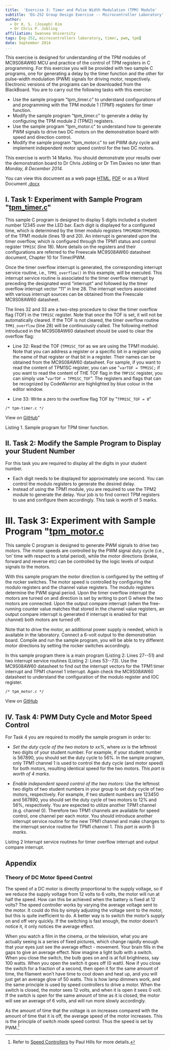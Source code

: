 ```yaml
---
title:  'Exercise 3: Timer and Pulse Width Modulation (TPM) Module'
subtitle: 'EG-252 Group Design Exercise -- Microcontroller Laboratory'
author:
  - Dr K. S. (Joseph) Kim
  - Dr Chris P. Jobling
affiliation: Swansea University
tags: [eg-252, microcontrollers laboratory, timer, pwm, tpm]
date: September 2014
...
```


This exercise is designed for understanding of the TPM modules of MC9S08AW60 MCU
and practice of the control of TPM registers in C programming. For this exercise
you will be provided with two sample C programs, one for generating a delay by
the timer function and the other for pulse-width modulation (PWM) signals for
driving motor, respectively. Electronic versions of the programs can be
downloaded from the BlackBoard. You are to carry out the following tasks with
this exercise:

- Use the sample program "tpm_timer.c" to understand configurations of and
programming with the TPM module 1 (TPM1) registers for timer function. 
- Modify the sample program "tpm_timer.c" to generate a delay by configuring the
TPM module 2 (TPM2) registers. 
- Use the sample program "tpm_motor.c" to understand how to generate PWM signals 
to drive two DC motors on the demonstration board with speed and direction control. 
- Modify the sample program "tpm_motor.c" to set PWM duty cycle and implement independent motor
speed control for the two DC motors.

This exercise is worth 14 Marks. You should demonstrate your results over the
demonstration board to Dr Chris Jobling or Dr Tim Davies no later than
_Monday, 8 December 2014_.

You can view this document as a web page [HTML](exercise3.html), [PDF](exercise3.pdf) or as a Word Document [.docx](exercise3.docx)

## I. Task 1: Experiment with Sample Program "[tpm_timer.c](https://github.com/cpjobling/EG-252-Resources/tree/master/Microcontroller-Interfacing/Exercises/Exercise4/tpm_timer.c)"

This sample C program is designed to display 5 digits included a student
number 12345 over the LED bar. Each digit is displayed for a configured time,
which is determined by the timer modulo registers `TPM1MODH`:`TPM1MODL` of the
TPM1 module (lines 19 and 20). An interrupt is generated upon the timer
overflow, which is configured through the TPM1 status and control register
`TPM1SC` (line 18). More details on the registers and their configurations are
referred to the Freescale MC9S08AW60 datasheet document, Chapter 10 for
Timer/PWM.

Once the timer overflow interrupt is generated, the corresponding interrupt
service routine, i.e., `TPM1_overflow()` in this example, will be executed.
This interrupt service routine is associated to the timer overflow interrupt
by preceding the designated word “interrupt” and followed by the timer
overflow interrupt vector “11” in line 28. The interrupt vectors associated
with various interrupt sources can be obtained from the Freescale MC9S08AW60
datasheet. 

The lines 32 and 33 are a two-step procedure to clear the timer
overflow flag (TOF) in the `TPM1SC` register. Note that once the TOF is set, it
will not be automatically cleared. If the TOF is not cleared, the timer
overflow routine `TPM1_overflow` (line 28) will be continuously called. The
following method introduced in the MC9S08AW60 datasheet should be used to
clear the overflow flag: 

- Line 32: Read the TOF (`TPM1SC_TOF` as we are using the
TPM1 module). Note that you can address a register or a specific bit in a
register using the name of that register or that bit in a register. Their
names can be obtained from the MC9S08AW60 datasheet. For sample, if you want
to read the content of TPM1SC register, you can use "`varTOF = TPM1SC;` if you
want to read the content of THE TOF flag in the `TMP1SC` register, you can simply
use "`varTOF = TPM1SC_TOF`". The registers and flags that can be recognized by
CodeWarrior are highlighted by blue colour in the editor window. 

- Line 33: Write a zero to the overflow flag TOF by "`TPM1SC_TOF = 0`"

~~~~{include="tpm_timer.c" #tpm_timer_c .c .numberLines}
/* tpm-timer.c */
~~~~~~~~~~
View on [GitHub](https://github.com/cpjobling/EG-252-Resources/blob/master/Microcontroller-Interfacing/Exercises/Exercise4/tpm_timer.c)" 

Listing 1. Sample program for TPM timer function.


## II. Task 2: Modify the Sample Program to Display your Student Number 

For this task you are required to display all the digits in
your student number. 

- Each digit needs to be displayed for approximately one
second. You can control the modulo registers to generate the desired delay. 
- Instead of using the TPM1 module, you are required to use the TPM2 module to
generate the delay. Your job is to find correct TPM registers to use and
configure them accordingly. This task is worth of 5 marks. 

# III. Task 3: Experiment with Sample Program "[tpm_motor.c](https://github.com/cpjobling/EG-252-Resources/tree/master/Microcontroller-Interfacing/Exercises/Exercise4/tpm_motor.c) 

This sample C program is designed to generate PWM signals to drive two motors.
The motor speeds are controlled by the PWM signal duty cycle (i.e., ‘on’ time
with respect to a total period), while the motor directions (brake, forward
and reverse etc) can be controlled by the logic levels of output signals to
the motors.

With
this sample program the motor direction is configured by the setting of the
rocker switches. The motor speed is controlled by configuring the modulo
registers and the channel value registers. The modulo registers determine the
PWM signal period. Upon the timer overflow interrupt the motors are turned on
and direction is set by writing to port G where the two motors are connected.
Upon the output compare interrupt (when the free-running counter value matches
that stored in the channel value registers, an output compare interrupt is
generated if interrupt is enabled for that channel) both motors are turned
off. 

Note that to drive the motor, an additional power supply is needed, which
is available in the laboratory. Connect a 6-volt output to the demonstration
board. Compile and run the sample program, you will be able to try different
motor directions by setting the rocker switches accordingly. 

In this sample program there is a main program (Listing 2: Lines 27--51) and
two interrupt service routines (Listing 2: Lines 53--73). Use the MC9S08AW60
datasheet to find out the interrupt vectors for the TPM1 timer interrupt and
TPM1 channel 1 interrupt. Again check the MC9S08AW60 datasheet to understand
the configuration of the modulo register and IOC register.

~~~~{include="tpm_motor.c" #tpm_motor_c .c .numberLines}
/* tpm_motor.c */
~~~~~~~~~~

View on [GitHub](https://github.com/cpjobling/EG-252-Resources/blob/master/Microcontroller-Interfacing/Exercises/Exercise4/tpm_motor.c) 

## IV. Task 4: PWM Duty Cycle and Motor Speed Control

For Task 4 you are required to modify the sample program in order to: 

- *Set the duty cycle of the two motors to xx%*, where _xx_ is the leftmost
two digits of your student number. For example, if your student number is
567890, you should set the duty cycle to 56%. In the sample program, only TPM1
channel 1 is used to control the duty cycle (and motor speed) for both motors,
resulting identical speed for the two motors. *This part is worth of 4 marks*.

- *Enable independent speed control of the two motors*: Use the leftmost two
digits of two student numbers in your group to set duty cycle of two motors,
respectively. For example, if two student numbers are 123450 and 567890, you
should set the duty cycle of two motors to 12% and 56%, respectively. You are
expected to utilize another TPM1 channel (e.g. channel 0). Therefore two TPM1
channels are available for speed control, one channel per each motor. You
should introduce another interrupt service routine for the new TPM1 channel
and make changes to the interrupt service routine for TPM1 channel 1. _This
part is worth 5 marks_.

Listing 2 Interrupt service routines for timer overflow interrupt and
output compare interrupt. 

## Appendix 
### Theory of DC Motor Speed Control 

The
speed of a DC motor is directly proportional to the supply voltage, so if we
reduce the supply voltage from 12 volts to 6 volts, the motor will run at half
the speed. How can this be achieved when the battery is fixed at 12 volts? The
speed controller works by varying the average voltage sent to the motor. It
could do this by simply adjusting the voltage sent to the motor, but this is
quite inefficient to do. A better way is to switch the motor’s supply on and
off very quickly. If the switching is fast enough, the motor doesn’t notice
it, it only notices the average effect. 

When you watch a film in the cinema, or the
television, what you are actually seeing is a series of fixed pictures, which
change rapidly enough that your eyes just see the average effect - movement.
Your brain fills in the gaps to give an average effect. Now imagine a light
bulb with a switch. When you close the switch, the bulb goes on and is at full
brightness, say 100 watts. When you open the switch it goes off (0 watt). Now
if you close the switch for a fraction of a second, then open it for the same
amount of time, the filament won’t have time to cool down and heat up, and you
will just get an average glow of 50 watts. This is how lamp dimmers work, and
the same principle is used by speed controllers to drive a motor. When the
switch is closed, the motor sees 12 volts, and when it is open it sees 0 volt.
If the switch is open for the same amount of time as it is closed, the motor
will see an average of 6 volts, and will run more slowly accordingly. 

As the amount of time that the voltage is on increases compared with the
amount of time that it is off, the average speed of the motor increases. This
is the principle of switch mode speed control. Thus the speed is set by
PWM.[^1]

[^1]: Refer to [Speed Controllers](http://homepages.which.net/~paul.hills/SpeedControl/SpeedControllersBody.html) by Paul Hills for more details.
